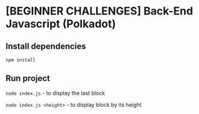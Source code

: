 # [BEGINNER CHALLENGES] Back-End Javascript (Polkadot)

## Install dependencies

`npm install`

## Run project

`node index.js` - to display the last block

`node index.js <height>` - to display block by its height
